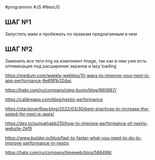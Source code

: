 #programmin #JS #NextJS

## ШАГ №1
Запустить маяк и пробежать по правкам предлагаемым в нем

## ШАГ №2
Заменить все теги img на компонент Image, так как в нем уже есть оптимизация под расширение экранов и lazy loading

https://medium.com/weekly-webtips/10-ways-to-improve-your-next-js-app-performance-8e6f81b32dac

https://habr.com/ru/company/oleg-bunin/blog/660687/

https://calibreapp.com/blog/nextjs-performance

https://stackoverflow.blog/2022/03/30/best-practices-to-increase-the-speed-for-next-js-apps/

https://dev.to/sumukhakb210/how-to-improve-performance-of-nextjs-website-2kf9

https://www.builder.io/blog/fast-to-faster-what-you-need-to-do-to-improve-performance-in-nextjs

https://habr.com/ru/company/timeweb/blog/588498/